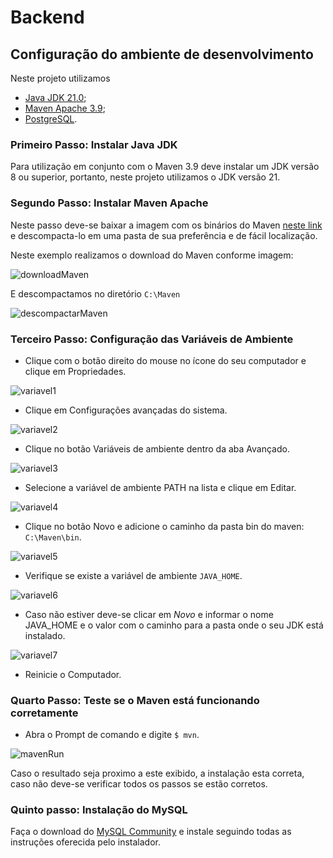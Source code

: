 # Backend

## Configuração do ambiente de desenvolvimento

Neste projeto utilizamos 
- [Java JDK 21.0](https://www.oracle.com/java/technologies/downloads/#jdk21-windows);
- [Maven Apache 3.9](https://maven.apache.org/download.cgi);
- [PostgreSQL](https://www.postgresql.org/).

### Primeiro Passo: Instalar Java JDK

Para utilização em conjunto com o Maven 3.9 deve instalar um JDK versão 8 ou superior, portanto, neste projeto utilizamos o JDK versão 21.

### Segundo Passo: Instalar Maven Apache

Neste passo deve-se baixar a imagem com os binários do Maven [neste link](https://maven.apache.org/download.cgi) e descompacta-lo em uma pasta de sua preferência e de fácil localização.

Neste exemplo realizamos o download do Maven conforme imagem:

![downloadMaven](https://user-images.githubusercontent.com/90393104/224877632-20bb6ea3-d165-4ac0-9459-32c93690cbf0.jpg)

E descompactamos no diretório `C:\Maven`

![descompactarMaven](https://user-images.githubusercontent.com/90393104/224877665-a31100a5-e2e7-459b-9127-7ae5ef9c79d1.jpg)

### Terceiro Passo: Configuração das Variáveis de Ambiente

- Clique com o botão direito do mouse no ícone do seu computador e clique em Propriedades.

![variavel1](https://user-images.githubusercontent.com/90393104/224878693-346b641a-d16d-438a-94f6-0b5329e7e6ee.jpg)

- Clique em Configurações avançadas do sistema.

![variavel2](https://user-images.githubusercontent.com/90393104/224879247-b3b88332-0b4c-406c-9b30-73c6cd817d4e.jpg)

- Clique no botão Variáveis de ambiente dentro da aba Avançado.

![variavel3](https://user-images.githubusercontent.com/90393104/224879505-9d15bea5-58c1-49eb-9c76-1493df2d6d28.jpg)

- Selecione a variável de ambiente PATH na lista e clique em Editar.

![variavel4](https://user-images.githubusercontent.com/90393104/224879876-e838014a-ae89-48f6-b8da-8f3f225e3d9c.jpg)

- Clique no botão Novo e adicione o caminho da pasta bin do maven: `C:\Maven\bin`.

![variavel5](https://user-images.githubusercontent.com/90393104/224880203-fe0a0d7a-891f-4d69-b9ef-11324faf93e7.jpg)

- Verifique se existe a variável de ambiente `JAVA_HOME`.

![variavel6](https://user-images.githubusercontent.com/90393104/224880555-6f681819-8106-46c1-a5b6-e1abd62f86bd.jpg)

- Caso não estiver deve-se clicar em *Novo* e informar o nome JAVA_HOME e o valor com o caminho para a pasta onde o seu JDK está instalado.

![variavel7](https://user-images.githubusercontent.com/90393104/224881360-94e43edb-ecd4-4518-a814-d80f07464262.jpg)

- Reinicie o Computador.

### Quarto Passo: Teste se o Maven está funcionando corretamente

- Abra o Prompt de comando e digite `$ mvn`.
  
![mavenRun](https://user-images.githubusercontent.com/90393104/224882442-2b6f32f8-3d8f-44aa-96f4-780bbaa991f5.jpg)

Caso o resultado seja proximo a este exibido, a instalação esta correta, caso não deve-se verificar todos os passos se estão corretos.

### Quinto passo: Instalação do MySQL

Faça o download do [MySQL Community](https://dev.mysql.com/downloads/mysql/) e instale seguindo todas as instruções oferecida pelo instalador.

